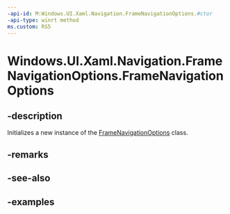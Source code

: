 ```yaml
---
-api-id: M:Windows.UI.Xaml.Navigation.FrameNavigationOptions.#ctor
-api-type: winrt method
ms.custom: RS5
---
```


<!-- Method syntax.
public FrameNavigationOptions.FrameNavigationOptions()
-->

# Windows.UI.Xaml.Navigation.FrameNavigationOptions.FrameNavigationOptions

## -description

Initializes a new instance of the [FrameNavigationOptions](framenavigationoptions.md) class.

## -remarks

## -see-also

## -examples


